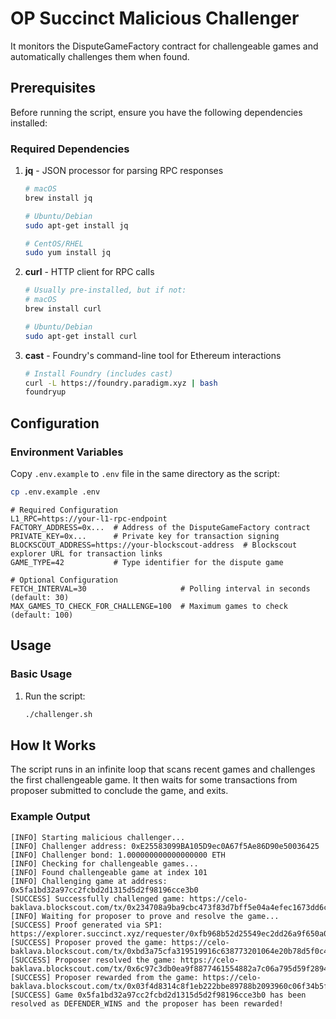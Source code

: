 # OP Succinct Malicious Challenger

It monitors the DisputeGameFactory contract for challengeable games and automatically challenges them when found.

## Prerequisites

Before running the script, ensure you have the following dependencies installed:

### Required Dependencies

1. **jq** - JSON processor for parsing RPC responses

   ```bash
   # macOS
   brew install jq
   
   # Ubuntu/Debian
   sudo apt-get install jq
   
   # CentOS/RHEL
   sudo yum install jq
   ```

2. **curl** - HTTP client for RPC calls

   ```bash
   # Usually pre-installed, but if not:
   # macOS
   brew install curl
   
   # Ubuntu/Debian
   sudo apt-get install curl
   ```

3. **cast** - Foundry's command-line tool for Ethereum interactions

   ```bash
   # Install Foundry (includes cast)
   curl -L https://foundry.paradigm.xyz | bash
   foundryup
   ```

## Configuration

### Environment Variables

Copy `.env.example` to `.env` file in the same directory as the script:

```bash
cp .env.example .env
```

```env
# Required Configuration
L1_RPC=https://your-l1-rpc-endpoint
FACTORY_ADDRESS=0x...  # Address of the DisputeGameFactory contract
PRIVATE_KEY=0x...      # Private key for transaction signing
BLOCKSCOUT_ADDRESS=https://your-blockscout-address  # Blockscout explorer URL for transaction links
GAME_TYPE=42           # Type identifier for the dispute game

# Optional Configuration
FETCH_INTERVAL=30                     # Polling interval in seconds (default: 30)
MAX_GAMES_TO_CHECK_FOR_CHALLENGE=100  # Maximum games to check (default: 100)
```

## Usage

### Basic Usage

1. Run the script:

   ```bash
   ./challenger.sh
   ```

## How It Works

The script runs in an infinite loop that scans recent games and challenges the first challengeable game. It then waits for
some transactions from proposer submitted to conclude the game, and exits.

### Example Output

```log
[INFO] Starting malicious challenger...
[INFO] Challenger address: 0xE25583099BA105D9ec0A67f5Ae86D90e50036425
[INFO] Challenger bond: 1.000000000000000000 ETH
[INFO] Checking for challengeable games...
[INFO] Found challengeable game at index 101
[INFO] Challenging game at address: 0x5fa1bd32a97cc2fcbd2d1315d5d2f98196cce3b0
[SUCCESS] Successfully challenged game: https://celo-baklava.blockscout.com/tx/0x234708a9ba9cbc473f83d7bff5e04a4efec1673dd6c0522ce5797b87e7c773f5
[INFO] Waiting for proposer to prove and resolve the game...
[SUCCESS] Proof generated via SP1: https://explorer.succinct.xyz/requester/0xfb968b52d25549ec2dd26a9f650a0a0f135a4358
[SUCCESS] Proposer proved the game: https://celo-baklava.blockscout.com/tx/0xbd3a75cfa319519916c638773201064e20b78d5f0c48d004f9fdbc7ea02e80ae
[SUCCESS] Proposer resolved the game: https://celo-baklava.blockscout.com/tx/0x6c97c3db0ea9f8877461554882a7c06a795d59f289479c2fbdf8cafe44521611
[SUCCESS] Proposer rewarded from the game: https://celo-baklava.blockscout.com/tx/0x03f4d8314c8f1eb222bbe89788b2093960c06f34b5f96f8b06cb611ef4d7becc
[SUCCESS] Game 0x5fa1bd32a97cc2fcbd2d1315d5d2f98196cce3b0 has been resolved as DEFENDER_WINS and the proposer has been rewarded!
```
